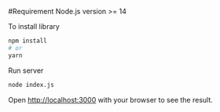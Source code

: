 #Requirement
Node.js version >= 14

To install library

```bash
npm install
# or
yarn
```

Run server

```bash
node index.js
```

Open [http://localhost:3000](http://localhost:3000) with your browser to see the result.